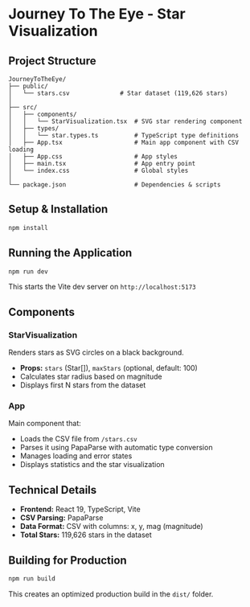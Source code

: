 # Journey To The Eye - Star Visualization

## Project Structure

```
JourneyToTheEye/
├── public/
│   └── stars.csv              # Star dataset (119,626 stars)
│
├── src/
│   ├── components/
│   │   └── StarVisualization.tsx  # SVG star rendering component
│   ├── types/
│   │   └── star.types.ts          # TypeScript type definitions
│   ├── App.tsx                    # Main app component with CSV loading
│   ├── App.css                    # App styles
│   ├── main.tsx                   # App entry point
│   └── index.css                  # Global styles
│
└── package.json                   # Dependencies & scripts
```

## Setup & Installation

```bash
npm install
```

## Running the Application

```bash
npm run dev
```

This starts the Vite dev server on `http://localhost:5173`

## Components

### StarVisualization
Renders stars as SVG circles on a black background.
- **Props:** `stars` (Star[]), `maxStars` (optional, default: 100)
- Calculates star radius based on magnitude
- Displays first N stars from the dataset

### App
Main component that:
- Loads the CSV file from `/stars.csv`
- Parses it using PapaParse with automatic type conversion
- Manages loading and error states
- Displays statistics and the star visualization

## Technical Details

- **Frontend:** React 19, TypeScript, Vite
- **CSV Parsing:** PapaParse
- **Data Format:** CSV with columns: x, y, mag (magnitude)
- **Total Stars:** 119,626 stars in the dataset

## Building for Production

```bash
npm run build
```

This creates an optimized production build in the `dist/` folder.

